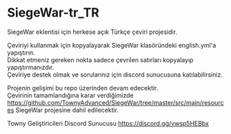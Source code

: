 # SiegeWar-tr_TR
SiegeWar eklentisi için herkese açık Türkçe çeviri projesidir.

Çeviriyi kullanmak için kopyalayarak SiegeWar klasöründeki english.yml'a yapıştırın.<br/>
Dikkat etmeniz gereken nokta sadece çevrilen satırları kopyalayıp yapıştırmanızdır.<br/>
Çeviriye destek olmak ve sorularınız için discord sunucusuna katılabilirsiniz.<br/>

Projenin gelişimi bu repo üzerinden devam edecektir. <br/>
Çevirinin tamamlandığına karar verdiğimizde https://github.com/TownyAdvanced/SiegeWar/tree/master/src/main/resources SiegeWar projesine dahil edilecektir.

Towny Geliştiricileri Discord Sunucusu
https://discord.gg/vwsp5HEBbx
